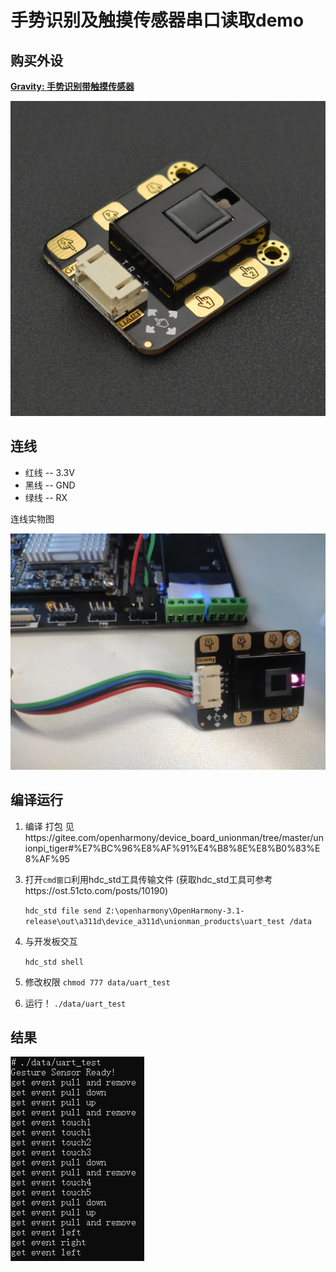 # 手势识别及触摸传感器串口读取demo

## 购买外设

[**Gravity: 手势识别带触摸传感器**](https://www.dfrobot.com.cn/goods-1994.html)

![](../figures/uart/1.jpg)

## 连线

- 红线 -- 3.3V
- 黑线 -- GND
- 绿线 -- RX

连线实物图

![](../figures/uart/2.jpg)

## 编译运行

1) 编译 打包 见https://gitee.com/openharmony/device_board_unionman/tree/master/unionpi_tiger#%E7%BC%96%E8%AF%91%E4%B8%8E%E8%B0%83%E8%AF%95

3. 打开`cmd窗口`利用hdc_std工具传输文件 (获取hdc_std工具可参考https://ost.51cto.com/posts/10190)

   `hdc_std file send Z:\openharmony\OpenHarmony-3.1-release\out\a311d\device_a311d\unionman_products\uart_test /data`

4. 与开发板交互

   `hdc_std shell`

5. 修改权限
`chmod 777 data/uart_test`

6. 运行！
`./data/uart_test`

## 结果

![](../figures/uart/3.png)

